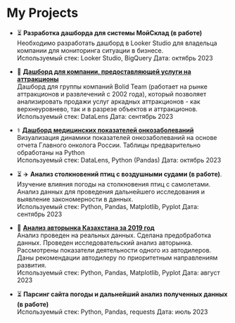 # My Projects

- ⏳️ **Разработка дашборда для системы МойСклад (в работе)**   
Необходимо разработать дашборд в Looker Studio для владельца компании для мониторинга ситуации в бизнесе.  
  Используемый стек: Looker Studio, BigQuery
  Дата: октябрь 2023

- 🎯 **[Дашборд для компании, предоставляющей услуги на аттракционы](https://datalens.yandex.ru/twkmkautffa8i-dashbord-bolid)**  
Дашборд для группы компаний Bolid Team (работает на рынке аттракционов и развлечений с 2002 года), который позволяет анализировать продажи услуг аркадных аттракционов - как верхнеуровнево, так и в разрезе объектов и аттракционов.  
  Используемый стек: DataLens
  Дата: сентябрь 2023
  
- ⚕️ **[Дашборд медицинских показателей онкозаболеваний](https://github.com/EvgeniyaRozh/My-Projects/tree/main/medicine)**   
Визуализация динамики показателей онкозаболеваний на основе отчета Главного онколога России. Таблицы предварительно обработаны на Python  
  Используемый стек: DataLens, Python (Pandas)
  Дата: октябрь 2023

- ⏳️ ✈️ **Анализ столкновений птиц с воздушными судами (в работе)**.   
Изучение влияния погоды на столкновения птиц с самолетами. Анализ данных для проведения дальнейшего исследования и выявление закономерности в данных.  
Используемый стек:  Python, Pandas, Matplotlib, Pyplot
Дата: сентябрь 2023
 
 - 🚗 **[Анализ авторынка Казахстана за 2019 год](https://github.com/EvgeniyaRozh/My-Projects/tree/main/Auto_kz)**   
Анализ проведен на реальных данных. Сделана предобработка данных. Проведен исследовательский анализ авторынка. Рассмотрены показатели деятельности одного из автодилеров. Даны рекомендации автодилеру по приоритетным направлениям развития.  
Используемый стек: Python, Pandas, Matplotlib, Pyplot
Дата: август 2023

- ⏳️ **Парсинг сайта погоды и дальнейший анализ полученных данных (в работе)**     
 Используемый стек: Python, Pandas, requests
Дата: июль 2023
